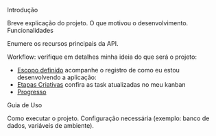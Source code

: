 Introdução

Breve explicação do projeto.
O que motivou o desenvolvimento.
Funcionalidades

Enumere os recursos principais da API.

Workflow:
verifique em detalhes minha ideia do que será o projeto:
- [Escopo definido](escopo.md)
acompanhe o registro de como eu estou desenvolvendo a aplicação: 
- [Etapas Criativas](workflow.md)
confira as task atualizadas no meu kanban
- [Progresso](linkdotrelo)
  
Guia de Uso

Como executar o projeto.
Configuração necessária (exemplo: banco de dados, variáveis de ambiente).
